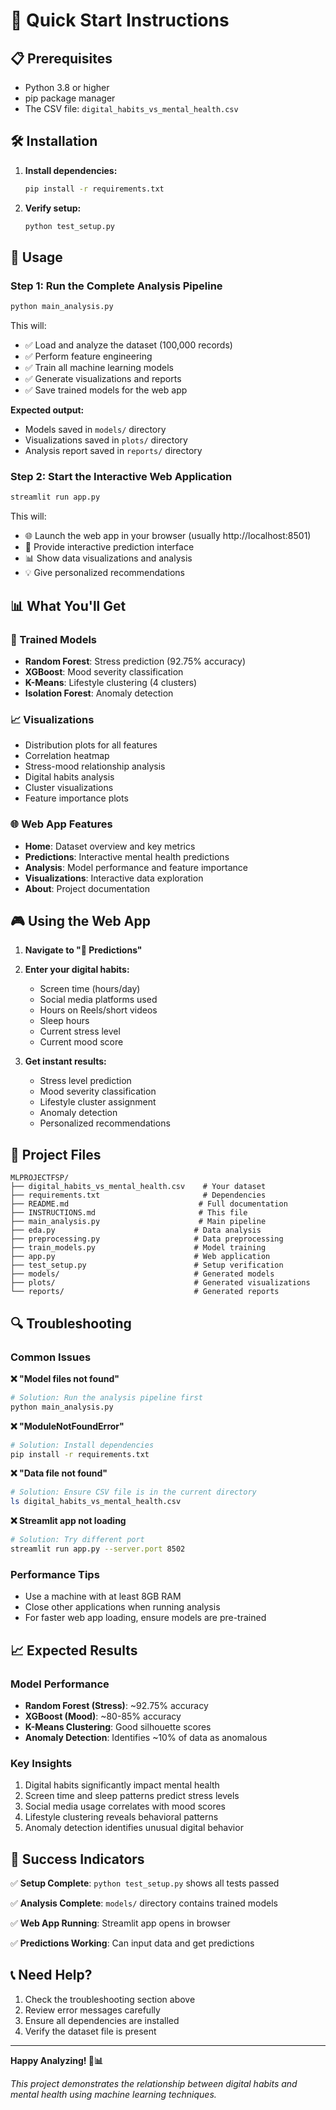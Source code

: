 # 🚀 Quick Start Instructions

## 📋 Prerequisites
- Python 3.8 or higher
- pip package manager
- The CSV file: `digital_habits_vs_mental_health.csv`

## 🛠️ Installation

1. **Install dependencies:**
   ```bash
   pip install -r requirements.txt
   ```

2. **Verify setup:**
   ```bash
   python test_setup.py
   ```

## 🎯 Usage

### Step 1: Run the Complete Analysis Pipeline
```bash
python main_analysis.py
```

This will:
- ✅ Load and analyze the dataset (100,000 records)
- ✅ Perform feature engineering
- ✅ Train all machine learning models
- ✅ Generate visualizations and reports
- ✅ Save trained models for the web app

**Expected output:**
- Models saved in `models/` directory
- Visualizations saved in `plots/` directory
- Analysis report saved in `reports/` directory

### Step 2: Start the Interactive Web Application
```bash
streamlit run app.py
```

This will:
- 🌐 Launch the web app in your browser (usually http://localhost:8501)
- 🔮 Provide interactive prediction interface
- 📊 Show data visualizations and analysis
- 💡 Give personalized recommendations

## 📊 What You'll Get

### 🤖 Trained Models
- **Random Forest**: Stress prediction (92.75% accuracy)
- **XGBoost**: Mood severity classification
- **K-Means**: Lifestyle clustering (4 clusters)
- **Isolation Forest**: Anomaly detection

### 📈 Visualizations
- Distribution plots for all features
- Correlation heatmap
- Stress-mood relationship analysis
- Digital habits analysis
- Cluster visualizations
- Feature importance plots

### 🌐 Web App Features
- **Home**: Dataset overview and key metrics
- **Predictions**: Interactive mental health predictions
- **Analysis**: Model performance and feature importance
- **Visualizations**: Interactive data exploration
- **About**: Project documentation

## 🎮 Using the Web App

1. **Navigate to "🔮 Predictions"**
2. **Enter your digital habits:**
   - Screen time (hours/day)
   - Social media platforms used
   - Hours on Reels/short videos
   - Sleep hours
   - Current stress level
   - Current mood score

3. **Get instant results:**
   - Stress level prediction
   - Mood severity classification
   - Lifestyle cluster assignment
   - Anomaly detection
   - Personalized recommendations

## 📁 Project Files

```
MLPROJECTFSP/
├── digital_habits_vs_mental_health.csv    # Your dataset
├── requirements.txt                       # Dependencies
├── README.md                             # Full documentation
├── INSTRUCTIONS.md                       # This file
├── main_analysis.py                      # Main pipeline
├── eda.py                               # Data analysis
├── preprocessing.py                     # Data preprocessing
├── train_models.py                      # Model training
├── app.py                               # Web application
├── test_setup.py                        # Setup verification
├── models/                              # Generated models
├── plots/                               # Generated visualizations
└── reports/                             # Generated reports
```

## 🔍 Troubleshooting

### Common Issues

**❌ "Model files not found"**
```bash
# Solution: Run the analysis pipeline first
python main_analysis.py
```

**❌ "ModuleNotFoundError"**
```bash
# Solution: Install dependencies
pip install -r requirements.txt
```

**❌ "Data file not found"**
```bash
# Solution: Ensure CSV file is in the current directory
ls digital_habits_vs_mental_health.csv
```

**❌ Streamlit app not loading**
```bash
# Solution: Try different port
streamlit run app.py --server.port 8502
```

### Performance Tips
- Use a machine with at least 8GB RAM
- Close other applications when running analysis
- For faster web app loading, ensure models are pre-trained

## 📈 Expected Results

### Model Performance
- **Random Forest (Stress)**: ~92.75% accuracy
- **XGBoost (Mood)**: ~80-85% accuracy
- **K-Means Clustering**: Good silhouette scores
- **Anomaly Detection**: Identifies ~10% of data as anomalous

### Key Insights
1. Digital habits significantly impact mental health
2. Screen time and sleep patterns predict stress levels
3. Social media usage correlates with mood scores
4. Lifestyle clustering reveals behavioral patterns
5. Anomaly detection identifies unusual digital behavior

## 🎉 Success Indicators

✅ **Setup Complete**: `python test_setup.py` shows all tests passed

✅ **Analysis Complete**: `models/` directory contains trained models

✅ **Web App Running**: Streamlit app opens in browser

✅ **Predictions Working**: Can input data and get predictions

## 📞 Need Help?

1. Check the troubleshooting section above
2. Review error messages carefully
3. Ensure all dependencies are installed
4. Verify the dataset file is present

---

**Happy Analyzing! 🧠📊**

*This project demonstrates the relationship between digital habits and mental health using machine learning techniques.*
